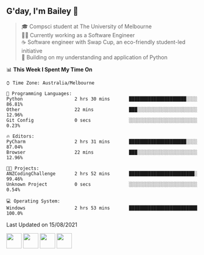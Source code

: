 ## G'day, I'm Bailey 👋

> 🎓 Compsci student at The University of Melbourne <br>
> 👨‍💻 Currently working as a Software Engineer<br>
> ☕️ Software engineer with Swap Cup, an eco-friendly student-led initiative <br>
> 🌱 Building on my understanding and application of Python

<!--START_SECTION:waka-->
📊 **This Week I Spent My Time On** 

```text
⌚︎ Time Zone: Australia/Melbourne

💬 Programming Languages: 
Python                   2 hrs 30 mins       █████████████████████░░░░   86.81% 
Other                    22 mins             ███░░░░░░░░░░░░░░░░░░░░░░   12.96% 
Git Config               0 secs              ░░░░░░░░░░░░░░░░░░░░░░░░░   0.23%

🔥 Editors: 
PyCharm                  2 hrs 31 mins       █████████████████████░░░░   87.04% 
Browser                  22 mins             ███░░░░░░░░░░░░░░░░░░░░░░   12.96%

🐱‍💻 Projects: 
ANZCodingChallenge       2 hrs 52 mins       ████████████████████████░   99.46% 
Unknown Project          0 secs              ░░░░░░░░░░░░░░░░░░░░░░░░░   0.54%

💻 Operating System: 
Windows                  2 hrs 53 mins       █████████████████████████   100.0%

```


 Last Updated on 15/08/2021
<!--END_SECTION:waka-->

[<img height="40px" src="https://img.icons8.com/ios-filled/2x/linkedin.png">](https://linkedin.com/in/baileybutler1)
[<img height="40px" src="https://img.icons8.com/ios-filled/2x/github.png">](https://github.com/baely)
[<img height="40px" src="https://img.icons8.com/ios-filled/2x/salesforce.png">](https://trailblazer.me/id/baileybutler)
[<img height="40px" src="https://img.icons8.com/ios-filled/2x/instagram.png">](https://instagram.com/bae1y)

